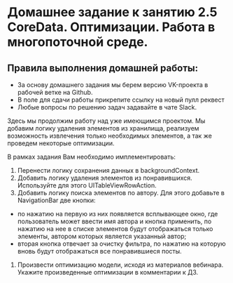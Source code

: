 # Домашнее задание к занятию 2.5 CoreData. Оптимизации. Работа в многопоточной среде.

## Правила выполнения домашней работы:
* За основу домашнего задания мы берем версию VK-проекта в рабочей ветке на Github. 
* В поле для сдачи работы прикрепите ссылку на новый пулл реквест
* Любые вопросы по решению задач задавайте в чате Slack.

Здесь мы продолжим работу над уже имеющимся проектом. 
Мы добавим логику удаления элементов из хранилища, реализуем возможность извлечения только необходимых элементов, а так же проведем некоторые оптимизации.

В рамках задания Вам необходимо имплементировать:
1. Перенести логику сохранения данных в backgroundContext.
1. Добавить логику удаления элементов из понравившихся. Используйте для этого UITableViewRowAction. 
1. Добавить логику поиска элементов по автору. Для этого добавьте в NavigationBar две кнопки: 
* по нажатию на первую из них появляется всплывающее окно, где пользователь может ввести имя автора и кнопка применить, по нажатию на нее в списке элементов будут отображаться только элементы, автором которых является указанный автор;
* вторая кнопка отвечает за очистку фильтра, по нажатию на которую вновь будут отображаться все понравившиеся посты.
1. Произвести оптимизацию модели, исходя из материалов вебинара. Укажите произведенные оптимизации в комментарии к ДЗ.
